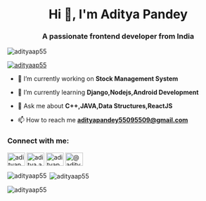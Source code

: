 <h1 align="center">Hi 👋, I'm Aditya Pandey</h1>
<h3 align="center">A passionate frontend developer from India</h3>

<p align="left"> <img src="https://komarev.com/ghpvc/?username=adityaap55&label=Profile%20views&color=0e75b6&style=flat" alt="adityaap55" /> </p>

<p align="left"> <a href="https://github-profile-trophy.vercel.app/?username=adityaap55"><img src="https://github-profile-trophy.vercel.app/?username=adityaap55" alt="adityaap55" /></a> </p>

- 🔭 I’m currently working on **Stock Management System**

- 🌱 I’m currently learning **Django,Nodejs,Android Development**

- 💬 Ask me about **C++,JAVA,Data Structures,ReactJS**

- 📫 How to reach me **adityapandey55095509@gmail.com**

<h3 align="left">Connect with me:</h3>
<p align="left">
<a href="https://linkedin.com/in/adityap5509" target="blank"><img align="center" src="https://raw.githubusercontent.com/rahuldkjain/github-profile-readme-generator/master/src/images/icons/Social/linked-in-alt.svg" alt="adityap5509" height="30" width="40" /></a>
<a href="https://instagram.com/aditya.ap18" target="blank"><img align="center" src="https://raw.githubusercontent.com/rahuldkjain/github-profile-readme-generator/master/src/images/icons/Social/instagram.svg" alt="aditya.ap18" height="30" width="40" /></a>
<a href="https://www.leetcode.com/adityapandey55095509" target="blank"><img align="center" src="https://raw.githubusercontent.com/rahuldkjain/github-profile-readme-generator/master/src/images/icons/Social/leet-code.svg" alt="adityapandey55095509" height="30" width="40" /></a>
<a href="https://www.hackerearth.com/@adityapandey55095509" target="blank"><img align="center" src="https://raw.githubusercontent.com/rahuldkjain/github-profile-readme-generator/master/src/images/icons/Social/hackerearth.svg" alt="@adityapandey55095509" height="30" width="40" /></a>
</p>


<p><img align="left" src="https://github-readme-stats.vercel.app/api/top-langs?username=adityaap55&show_icons=true&locale=en&layout=compact" alt="adityaap55" /></p>

<p>&nbsp;<img align="center" src="https://github-readme-stats.vercel.app/api?username=adityaap55&show_icons=true&locale=en" alt="adityaap55" /></p>

<p><img align="center" src="https://github-readme-streak-stats.herokuapp.com/?user=adityaap55&" alt="adityaap55" /></p>
